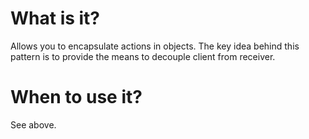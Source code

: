 # What is it?
Allows you to encapsulate actions in objects. The key idea behind this pattern is to provide the means to decouple client from receiver.

# When to use it?
See above.